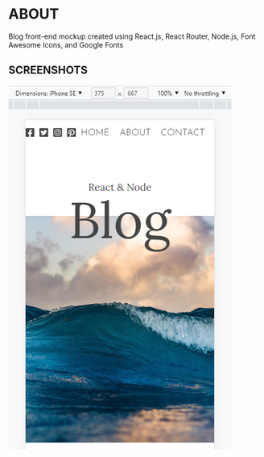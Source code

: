 # ABOUT

Blog front-end mockup created using React.js, React Router, Node.js, Font Awesome Icons, and Google Fonts

## SCREENSHOTS

![mobile_screenshot](./public/images/Screenshot%20(90).png)

